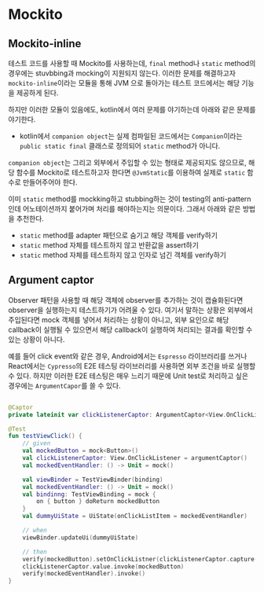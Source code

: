 # Mockito

## Mockito-inline

테스트 코드를 사용할 때 Mockito를 사용하는데, `final` method나 `static` method의 경우에는 stuvbbing과 mocking이 지원되지 않는다. 이러한 문제를 해결하고자 `mockito-inline`이라는 모듈을 통해 JVM 으로 돌아가는 테스트 코드에서는 해당 기능을 제공하게 된다.

하지만 이러한 모듈이 있음에도, kotlin에서 여러 문제를 야기하는데 아래와 같은 문제를 야기한다.

- kotlin에서 `companion object`는 실제 컴파일된 코드에서는 `Companion`이라는 `public static final` 클래스로 정의되어 `static` method가 아니다.

`companion object`는 그리고 외부에서 주입할 수 있는 형태로 제공되지도 않으므로, 해당 함수를 Mockito로 테스트하고자 한다면 `@JvmStatic`를 이용하여 실제로 `static` 함수로 만들어주어야 한다.

이미 `static` method를 mockking하고 stubbing하는 것이 testing의 anti-pattern인데 어노테이션까지 붙어가며 처리를 해야하는지는 의문이다. 그래서 아래와 같은 방법을 추천한다.

- `static` method를 adapter 패턴으로 숨기고 해당 객체를 verify하기
- `static` method 자체를 테스트하지 않고 반환값을 assert하기
- `static` method 자체를 테스트하지 않고 인자로 넘긴 객체를 verify하기

## Argument captor

Observer 패턴을 사용할 때 해당 객체에 observer를 추가하는 것이 캡슐화된다면 observer을 실행하는지 테스트하기가 어려울 수 있다. 여기서 말하는 상황은 외부에서 주입된다면 mock 객체를 넣어서 처리하는 상황이 아니고, 외부 요인으로 해당 callback이 실행될 수 있으면서 해당 callback이 실행하여 처리되는 결과를 확인할 수 있는 상황이 아니다.

예를 들어 click event와 같은 경우, Android에서는 `Espresso` 라이브러리를 쓰거나 React에서는 `Cypresso`의 E2E 테스팅 라이브러리를 사용하면 외부 조건을 바로 실행할 수 있다. 하지만 이러한 E2E 테스팅은 매우 느리기 때문에 Unit test로 처리하고 싶은 경우에는 `ArgumentCapor`를 쓸 수 있다.

```kotlin

@Captor
private lateinit var clickListenerCaptor: ArgumentCaptor<View.OnClickListener>

@Test
fun testViewClick() {
    // given
    val mockedButton = mock<Button>()
    val clickListenerCaptor: View.OnClickListener = argumentCaptor()
    val mockedEventHandler: () -> Unit = mock()

    val viewBinder = TestViewBinder(binding)
    val mockedEventHandler: () -> Unit = mock()
    val bindinng: TestViewBinding = mock {
        on { button } doReturn mockedButton
    }
    val dummyUiState = UiState(onClickListItem = mockedEventHandler)

    // when
    viewBinder.updateUi(dummyUiState)

    // then
    verify(mockedButton).setOnClickListner(clickListenerCaptor.capture())
    clickListenerCaptor.value.invoke(mockedButton)
    verify(mockedEventHandler).invoke()
}
```